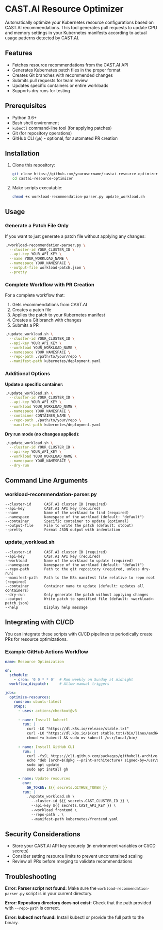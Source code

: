 # CAST.AI Resource Optimizer

Automatically optimize your Kubernetes resource configurations based on CAST.AI recommendations. This tool generates pull requests to update CPU and memory settings in your Kubernetes manifests according to actual usage patterns detected by CAST.AI.

## Features

- Fetches resource recommendations from the CAST.AI API
- Generates Kubernetes patch files in the proper format
- Creates Git branches with recommended changes
- Submits pull requests for team review
- Updates specific containers or entire workloads
- Supports dry runs for testing

## Prerequisites

- Python 3.6+
- Bash shell environment
- `kubectl` command-line tool (for applying patches)
- Git (for repository operations)
- GitHub CLI (`gh`) - optional, for automated PR creation

## Installation

1. Clone this repository:
   ```bash
   git clone https://github.com/yourusername/castai-resource-optimizer.git
   cd castai-resource-optimizer
   ```

2. Make scripts executable:
   ```bash
   chmod +x workload-recommendation-parser.py update_workload.sh
   ```

## Usage

### Generate a Patch File Only

If you want to just generate a patch file without applying any changes:

```bash
./workload-recommendation-parser.py \
  --cluster-id YOUR_CLUSTER_ID \
  --api-key YOUR_API_KEY \
  --name YOUR_WORKLOAD_NAME \
  --namespace YOUR_NAMESPACE \
  --output-file workload-patch.json \
  --pretty
```

### Complete Workflow with PR Creation

For a complete workflow that:
1. Gets recommendations from CAST.AI
2. Creates a patch file
3. Applies the patch to your Kubernetes manifest
4. Creates a Git branch with changes
5. Submits a PR

```bash
./update_workload.sh \
  --cluster-id YOUR_CLUSTER_ID \
  --api-key YOUR_API_KEY \
  --workload YOUR_WORKLOAD_NAME \
  --namespace YOUR_NAMESPACE \
  --repo-path ./path/to/your/repo \
  --manifest-path kubernetes/deployment.yaml
```

### Additional Options

**Update a specific container:**
```bash
./update_workload.sh \
  --cluster-id YOUR_CLUSTER_ID \
  --api-key YOUR_API_KEY \
  --workload YOUR_WORKLOAD_NAME \
  --namespace YOUR_NAMESPACE \
  --container CONTAINER_NAME \
  --repo-path ./path/to/your/repo \
  --manifest-path kubernetes/deployment.yaml
```

**Dry run mode (no changes applied):**
```bash
./update_workload.sh \
  --cluster-id YOUR_CLUSTER_ID \
  --api-key YOUR_API_KEY \
  --workload YOUR_WORKLOAD_NAME \
  --namespace YOUR_NAMESPACE \
  --dry-run
```

## Command Line Arguments

### workload-recommendation-parser.py

```
--cluster-id      CAST.AI cluster ID (required)
--api-key         CAST.AI API key (required)
--name            Name of the workload to find (required)
--namespace       Namespace of the workload (default: "default")
--container       Specific container to update (optional)
--output-file     File to write the patch (default: stdout)
--pretty          Format JSON output with indentation
```

### update_workload.sh

```
--cluster-id      CAST.AI cluster ID (required)
--api-key         CAST.AI API key (required)
--workload        Name of the workload to update (required)
--namespace       Namespace of the workload (default: "default")
--repo-path       Path to the git repository (required, unless dry-run)
--manifest-path   Path to the K8s manifest file relative to repo root (required)
--container       Container name to update (default: updates all containers)
--dry-run         Only generate the patch without applying changes
--output          Write patch to specified file (default: <workload>-patch.json)
--help            Display help message
```

## Integrating with CI/CD

You can integrate these scripts with CI/CD pipelines to periodically create PRs for resource optimizations.

### Example GitHub Actions Workflow

```yaml
name: Resource Optimization

on:
  schedule:
    - cron: '0 0 * * 0'  # Run weekly on Sunday at midnight
  workflow_dispatch:     # Allow manual triggers

jobs:
  optimize-resources:
    runs-on: ubuntu-latest
    steps:
      - uses: actions/checkout@v3
      
      - name: Install kubectl
        run: |
          curl -LO "https://dl.k8s.io/release/stable.txt"
          curl -LO "https://dl.k8s.io/$(cat stable.txt)/bin/linux/amd64/kubectl"
          chmod +x kubectl && sudo mv kubectl /usr/local/bin/
          
      - name: Install GitHub CLI
        run: |
          curl -fsSL https://cli.github.com/packages/githubcli-archive-keyring.gpg | sudo dd of=/usr/share/keyrings/githubcli-archive-keyring.gpg
          echo "deb [arch=$(dpkg --print-architecture) signed-by=/usr/share/keyrings/githubcli-archive-keyring.gpg] https://cli.github.com/packages stable main" | sudo tee /etc/apt/sources.list.d/github-cli.list > /dev/null
          sudo apt update
          sudo apt install gh
          
      - name: Update resources
        env:
          GH_TOKEN: ${{ secrets.GITHUB_TOKEN }}
        run: |
          ./update_workload.sh \
            --cluster-id ${{ secrets.CAST_CLUSTER_ID }} \
            --api-key ${{ secrets.CAST_API_KEY }} \
            --workload frontend \
            --repo-path . \
            --manifest-path kubernetes/frontend.yaml
```

## Security Considerations

- Store your CAST.AI API key securely (in environment variables or CI/CD secrets)
- Consider setting resource limits to prevent unconstrained scaling
- Review all PRs before merging to validate recommendations

## Troubleshooting

**Error: Parser script not found:**
Make sure the `workload-recommendation-parser.py` script is in your current directory.

**Error: Repository directory does not exist:**
Check that the path provided with `--repo-path` is correct.

**Error: kubectl not found:**
Install kubectl or provide the full path to the binary.


